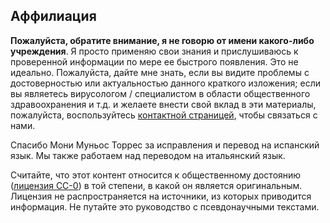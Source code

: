 ## Аффилиация
**Пожалуйста, обратите внимание, я не говорю от имени какого-либо учреждения**.
Я просто применяю свои знания и прислушиваюсь к проверенной информации по мере ее быстрого появления. Это не идеально. Пожалуйста, дайте мне знать, если вы видите проблемы с достоверностью или актуальностью данного краткого изложения; если вы являетесь вирусологом / специалистом в области общественного здравоохранения и т.д. и желаете внести свой вклад в эти материалы, пожалуйста, воспользуйтесь [контактной страницей](/contact/), чтобы связаться с нами.

Спасибо Мони Муньос Торрес за исправления и перевод на испанский язык. Мы также работаем над переводом на итальянский язык.

Считайте, что этот контент относится к общественному достоянию ([лицензия CC-0](https://creativecommons.org/publicdomain/zero/1.0/deed.ru)) в той степени, в какой он является оригинальным. Лицензия не распространяется на источники, из которых приводится информация. Не путайте это руководство с псевдонаучными текстами.
